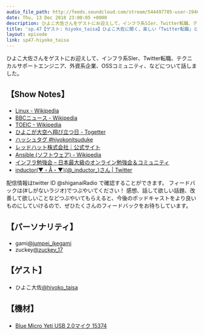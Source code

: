 ```yaml
---
audio_file_path: http://feeds.soundcloud.com/stream/544497705-user-194620696-sp47-hiyoko_taisa.mp3
date: Thu, 13 Dec 2018 23:00:05 +0000
description: ひよこ大佐さんをゲストにお迎えして、インフラ系SIer、Twitter転職、テクニカルサポートエンジニア、外資系企業、OSSコミュニティ、などについて話しました。
title: 'sp.47【ゲスト: hiyoko_taisa】ひよこ大佐に聞く、楽しい「Twitter転職」とRed Hatサポートエンジニアの日常'
layout: episode
link: sp47-hiyoko_taisa
---
```


<p><span>ひよこ大佐さんをゲストにお迎えして、インフラ系SIer、Twitter転職、テクニカルサポートエンジニア、外資系企業、OSSコミュニティ、などについて話しました。</span></p>
<h2>
  <p>【Show Notes】</p>
</h2>
<ul>
  <li><a href="https://ja.wikipedia.org/wiki/Linux" target="_blank">Linux - Wikipedia</a></li>
  <li><a href="https://ja.wikipedia.org/wiki/BBC%E3%83%8B%E3%83%A5%E3%83%BC%E3%82%B9" target="_blank">BBCニュース - Wikipedia</a></li>
  <li><a href="https://ja.wikipedia.org/wiki/%E5%9B%BD%E9%9A%9B%E3%82%B3%E3%83%9F%E3%83%A5%E3%83%8B%E3%82%B1%E3%83%BC%E3%82%B7%E3%83%A7%E3%83%B3%E8%8B%B1%E8%AA%9E%E8%83%BD%E5%8A%9B%E3%83%86%E3%82%B9%E3%83%88" target="_blank">TOEIC - Wikipedia</a></li>
  <li><a href="https://togetter.com/li/1176956" target="_blank">ひよこが大空へ翔び立つ日 - Togetter</a></li>
  <li><a href="https://twitter.com/hashtag/hiyokonitsuduke" target="_blank">ハッシュタグ #hiyokonitsuduke</a></li>
  <li><a href="https://www.redhat.com/ja/global/japan" target="_blank">レッドハット株式会社｜公式サイト</a></li>
  <li><a href="https://ja.wikipedia.org/wiki/Ansible_(%E3%82%BD%E3%83%95%E3%83%88%E3%82%A6%E3%82%A7%E3%82%A2)" target="_blank">Ansible (ソフトウェア) - Wikipedia</a></li>
  <li><a href="https://wp.infra-workshop.tech/" target="_blank">インフラ勉強会 – 日本最大級のオンライン勉強会＆コミュニティ</a></li>
  <li><a href="https://twitter.com/_inductor_" target="_blank">inductor(▼・Å・▼)(@_inductor_)さん | Twitter</a></li>
</ul>
<p><span>
  配信情報はtwitter ID @shiganaiRadio で確認することができます。
  フィードバックは(#しがないラジオ)でつぶやいてください！
  感想、話して欲しい話題、改善して欲しいことなどつぶやいてもらえると、今後のポッドキャストをより良いものにしていけるので、ぜひたくさんのフィードバックをお待ちしています。
</span></p>
<h2>
  <p>【パーソナリティ】</p>
</h2>
<ul>
  <li>gami<a href="https://twitter.com/jumpei_ikegami" target="_blank">@jumpei_ikegami</a></li>
  <li>zuckey<a href="https://twitter.com/zuckey_17" target="_blank">@zuckey_17</a></li>
</ul>
<h2>
  <p>【ゲスト】</p>
</h2>
<ul>
  <li>ひよこ大佐<a href="https://twitter.com/hiyoko_taisa" target="_blank">@hiyoko_taisa</a></li>
</ul>
<h2>
  <p>【機材】</p>
</h2>
<ul>
  <li><a href="http://amzn.to/2tlkud3" target="_blank">Blue Micro Yeti USB 2.0マイク 15374</a></li>
</ul>
